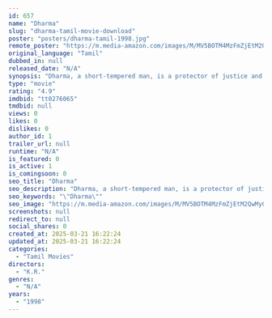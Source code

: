 ```yaml
---
id: 657
name: "Dharma"
slug: "dharma-tamil-movie-download"
poster: "posters/dharma-tamil-1998.jpg"
remote_poster: "https://m.media-amazon.com/images/M/MV5BOTM4MzFmZjEtM2QwMy00M2U0LWJkNDktNTczYmI4ZmQ5NGU2XkEyXkFqcGdeQXVyOTk3NTc2MzE@._V1_SX300.jpg"
original_language: "Tamil"
dubbed_in: null
released_date: "N/A"
synopsis: "Dharma, a short-tempered man, is a protector of justice and is greatly feared. He saves the CM in an assassination attempt and wants to punish the culprits responsible for the death of his siblings."
type: "movie"
rating: "4.9"
imdbid: "tt0276065"
tmdbid: null
views: 0
likes: 0
dislikes: 0
author_id: 1
trailer_url: null
runtime: "N/A"
is_featured: 0
is_active: 1
is_comingsoon: 0
seo_title: "Dharma"
seo_description: "Dharma, a short-tempered man, is a protector of justice and is greatly feared. He saves the CM in an assassination attempt and wants to punish the culprits responsible for the death of his siblings."
seo_keywords: "\"Dharma\""
seo_image: "https://m.media-amazon.com/images/M/MV5BOTM4MzFmZjEtM2QwMy00M2U0LWJkNDktNTczYmI4ZmQ5NGU2XkEyXkFqcGdeQXVyOTk3NTc2MzE@._V1_SX300.jpg"
screenshots: null
redirect_to: null
social_shares: 0
created_at: 2025-03-21 16:22:24
updated_at: 2025-03-21 16:22:24
categories:
  - "Tamil Movies"
directors:
  - "K.R."
genres:
  - "N/A"
years:
  - "1998"
---
```


